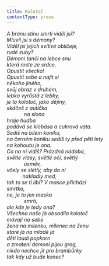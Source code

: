 ```yaml
---
title: Kolotoč
contentType: prose
---
```


<section>

_A bránu stínu smrti viděl jsi?  
Mluvil jsi s démony?  
Viděl jsi jejich svítivé obličeje,  
rudé zuby?  
Démoni tančí na lebce snu  
která roste ze srdce.  
_Opustit všecko!_  
Opustit sebe a najít si  
někoho jiného,  
svůj obraz v druhém,  
lebka vyrůstá z lebky,  
je to kolotoč, jako dějiny,  
skáčeš z autíčka  
            na slona  
hraje hudba  
podává se klobása a cukrová vata.  
Sedíš na bílém koníku,  
na černém koníku sedíš ty před pěti lety  
na kohoutu je ona.  
Co na ní vidíš? Prázdná nádoba,  
světlé vlasy, světlé oči, světlý  
            úsměv,  
včely se slétly, aby do ní  
           nakladly med,  
tak to se ti líbí? V masce přichází  
smrtka,  
ne, je to jen maska  
            smrti,  
ale kde je tedy ona?  
Všechna naše já obsadila kolotoč  
mávají na sebe  
žena na milenku, milenec na ženu  
staré já na mladé já  
děti loudí popkorn  
a zmatení démoni pijou grog,  
nikdo nechce jít pro brambůrky  
tak kdy už bude konec?_

</section>
